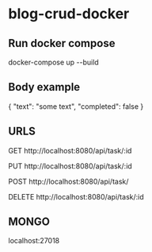 # blog-crud-docker
## Run docker compose
docker-compose up --build

## Body example
{
    "text": "some text",
    "completed": false
}

## URLS
GET http://localhost:8080/api/task/:id

PUT http://localhost:8080/api/task/:id

POST http://localhost:8080/api/task/

DELETE http://localhost:8080/api/task/:id

## MONGO
localhost:27018

